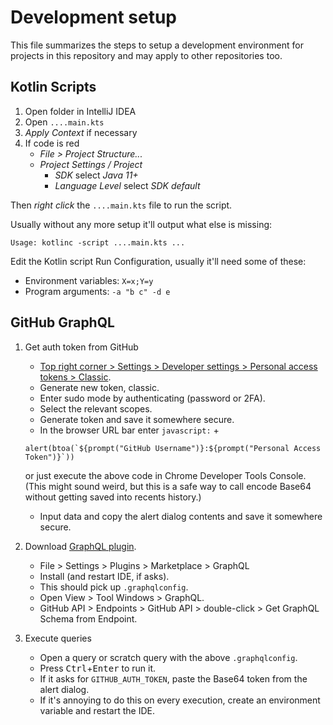 # Development setup
This file summarizes the steps to setup a development environment for projects in this repository and may apply to other repositories too.

## Kotlin Scripts

1. Open folder in IntelliJ IDEA
2. Open `....main.kts`
3. _Apply Context_ if necessary
4. If code is red
    * _File > Project Structure..._
    * _Project Settings / Project_
      * _SDK_ select _Java 11+_
      * _Language Level_ select _SDK default_

Then _right click_ the `....main.kts` file to run the script.

Usually without any more setup it'll output what else is missing:
```
Usage: kotlinc -script ....main.kts ...
```

Edit the Kotlin script Run Configuration, usually it'll need some of these:
* Environment variables: `X=x;Y=y`
* Program arguments: `-a "b c" -d e`


## GitHub GraphQL

 1. Get auth token from GitHub
    * [Top right corner > Settings > Developer settings > Personal access tokens > Classic](https://github.com/settings/tokens).
    * Generate new token, classic.
    * Enter sudo mode by authenticating (password or 2FA).
    * Select the relevant scopes.
    * Generate token and save it somewhere secure.
    * In the browser URL bar enter `javascript:` +
    ```
    alert(btoa(`${prompt("GitHub Username")}:${prompt("Personal Access Token")}`))
    ```
    or just execute the above code in Chrome Developer Tools Console.  
    (This might sound weird, but this is a safe way to call encode Base64 without getting saved into recents history.)
    * Input data and copy the alert dialog contents and save it somewhere secure.

 2. Download [GraphQL plugin](https://plugins.jetbrains.com/plugin/8097-graphql).
    * File > Settings > Plugins > Marketplace > GraphQL
    * Install (and restart IDE, if asks).
    * This should pick up `.graphqlconfig`.
    * Open View > Tool Windows > GraphQL.
    * GitHub API > Endpoints > GitHub API > double-click > Get GraphQL Schema from Endpoint.

 3. Execute queries
    * Open a query or scratch query with the above `.graphqlconfig`.
    * Press <kbd>Ctrl</kbd>+<kbd>Enter</kbd> to run it.
    * If it asks for `GITHUB_AUTH_TOKEN`, paste the Base64 token from the alert dialog.
    * If it's annoying to do this on every execution, create an environment variable and restart the IDE.
